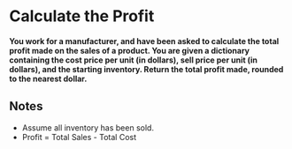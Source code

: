 # Calculate the Profit
#### You work for a manufacturer, and have been asked to calculate the total profit made on the sales of a product. You are given a dictionary containing the cost price per unit (in dollars), sell price per unit (in dollars), and the starting inventory. Return the total profit made, rounded to the nearest dollar.

## Notes
- Assume all inventory has been sold.
- Profit = Total Sales - Total Cost